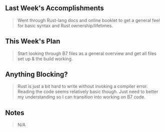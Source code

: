 ## Last Week's Accomplishments

> Went through Rust-lang docs and online booklet to get a general feel for basic syntax and Rust ownership/lifetimes.

## This Week's Plan

> Start looking through B7 files as a general overview and get all files set up & the build working.
 

## Anything Blocking?

> Rust is just a bit hard to write without invoking a compiler error. Reading the code seems relatively basic though. Just need to better my understanding so I can transition into working on B7 code.

## Notes

> N/A